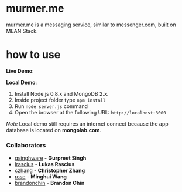 murmer.me
=======

murmer.me is a messaging service, similar to messenger.com, built on MEAN Stack.

how to use
==========

**Live Demo**:

**Local Demo**:

1. Install Node.js 0.8.x and MongoDB 2.x.
2. Inside project folder type `npm install`
3. Run `node server.js` command
4. Open the browser at the following URL: `http://localhost:3000`

*Note*
Local demo still requires an internet connect because the app database is located on **mongolab.com**.

### Collaborators

* [gsinghware](https://github.com/gsinghware) - **Gurpreet Singh**
* [lrascius](https://github.com/lrascius) - **Lukas Rascius**
* [czhang](https://github.com/czhang) - **Christopher Zhang**
* [rose](https://github.com/Github-Minghui) - **Minghui Wang**
* [brandonchin](https://github.com/brandonmchin) - **Brandon Chin**
